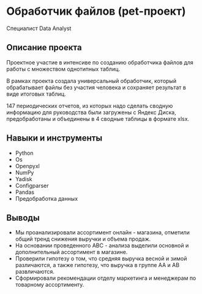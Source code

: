 # Обработчик файлов (pet-проект)

Специалист Data Analyst

## **Описание проекта**

Проектное участие в интенсиве по созданию обработчика файлов для работы с множеством однотипных таблиц. 

В рамках проекта создала универсальный обработчик, который обрабатывает файлы без участия человека и сохраняет результат в виде итоговых таблиц.

147 периодических отчетов, из которых надо сделать сводную информацию для руководства были загружены с Яндекс Диска, предобработаны и объединены в 4 сводные таблицы в формате xlsx. 

 ## **Навыки и инструменты**  

- Python
- Os
- Openpyxl
- NumPy
- Yadisk
- Configparser
- Pandas
- Предобработка данных


## **Выводы**

- Мы проанализировали ассортимент онлайн - магазина, отметили общий тренд снижения выручки и объема продаж.
- На основании проведенного АВС - анализа выделили основной и дополнительный ассортимент в магазине.
- Проверили гипотезу о том, что средняя выручка весной и зимой различаются, а также гипотезу, что выручка в группе АА и АВ развличаются.
- Сформировали рекомендации отделу маркетинга и менеджерам по товарному ассортименту.

